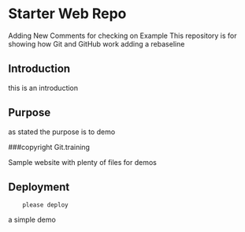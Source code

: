 # Starter Web Repo
Adding New Comments for checking on Example
This repository is for showing how Git and GitHub work
adding a rebaseline 
## Introduction
this is an introduction
## Purpose
as stated the purpose is to demo

###copyright
Git.training

Sample website with plenty of files for demos

## Deployment
		please deploy
a simple demo